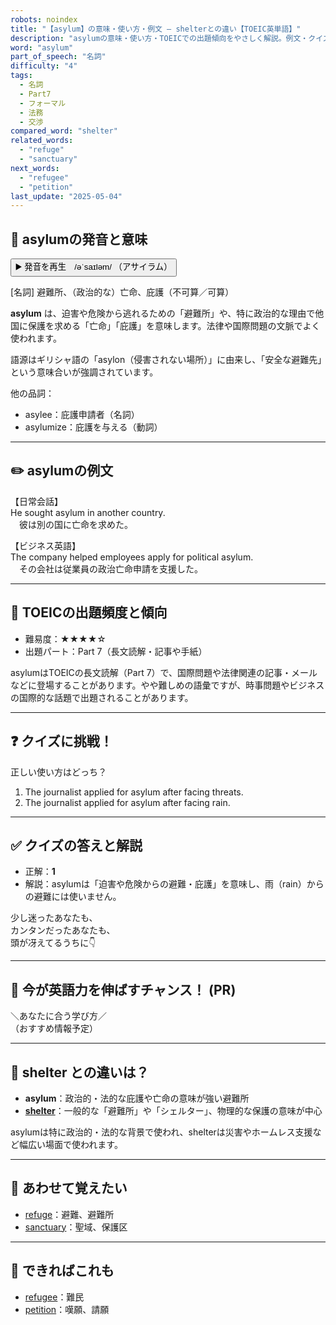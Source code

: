 ```yaml
---
robots: noindex
title: "【asylum】の意味・使い方・例文 ― shelterとの違い【TOEIC英単語】"
description: "asylumの意味・使い方・TOEICでの出題傾向をやさしく解説。例文・クイズ付きでshelterとの違いもわかりやすく学べます。"
word: "asylum"
part_of_speech: "名詞"
difficulty: "4"
tags:
  - 名詞
  - Part7
  - フォーマル
  - 法務
  - 交渉
compared_word: "shelter"
related_words:
  - "refuge"
  - "sanctuary"
next_words:
  - "refugee"
  - "petition"
last_update: "2025-05-04"
---
```


## 🔰 asylumの発音と意味

<button class="play-audio" onclick="playTTS('asylum')">
  <span class="play-audio-main">
    ▶️ 発音を再生　/əˈsaɪləm/
  </span>
  <span class="play-audio-sub">
    （アサイラム）
  </span>
</button>

[名詞] 避難所、（政治的な）亡命、庇護（不可算／可算）

**asylum** は、迫害や危険から逃れるための「避難所」や、特に政治的な理由で他国に保護を求める「亡命」「庇護」を意味します。法律や国際問題の文脈でよく使われます。

語源はギリシャ語の「asylon（侵害されない場所）」に由来し、「安全な避難先」という意味合いが強調されています。

他の品詞：  
- asylee：庇護申請者（名詞）
- asylumize：庇護を与える（動詞）

---

## ✏️ asylumの例文

【日常会話】  
He sought asylum in another country.  
　彼は別の国に亡命を求めた。

【ビジネス英語】  
The company helped employees apply for political asylum.  
　その会社は従業員の政治亡命申請を支援した。

---

## 🎯 TOEICの出題頻度と傾向

- 難易度：★★★★☆
- 出題パート：Part 7（長文読解・記事や手紙）

asylumはTOEICの長文読解（Part 7）で、国際問題や法律関連の記事・メールなどに登場することがあります。やや難しめの語彙ですが、時事問題やビジネスの国際的な話題で出題されることがあります。

---

## ❓ クイズに挑戦！

正しい使い方はどっち？

1. The journalist applied for asylum after facing threats.  
2. The journalist applied for asylum after facing rain.

---

## ✅ クイズの答えと解説

- 正解：**1**
- 解説：asylumは「迫害や危険からの避難・庇護」を意味し、雨（rain）からの避難には使いません。

少し迷ったあなたも、  
カンタンだったあなたも、  
頭が冴えてるうちに👇️

---

## 🚀 今が英語力を伸ばすチャンス！ (PR)

<div class="info-center">
＼あなたに合う学び方／<br>  
（おすすめ情報予定）
</div>

---

## 🤔  shelter との違いは？

- **asylum**：政治的・法的な庇護や亡命の意味が強い避難所
- **[shelter](/word/shelter)**：一般的な「避難所」や「シェルター」、物理的な保護の意味が中心

asylumは特に政治的・法的な背景で使われ、shelterは災害やホームレス支援など幅広い場面で使われます。

---

## 🧩 あわせて覚えたい

- [refuge](/word/refuge)：避難、避難所
- [sanctuary](/word/sanctuary)：聖域、保護区

---

## 📖 できればこれも

- [refugee](/word/refugee)：難民
- [petition](/word/petition)：嘆願、請願

<!-- cvid: aid08_bid03 -->
